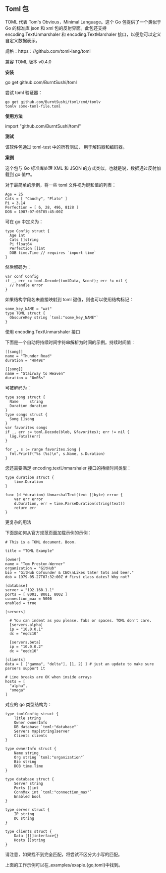 ## Toml 包

TOML 代表 Tom's Obvious，Minimal Language。这个 Go 包提供了一个类似于 Go 的标准库 json 和 xml 包的反射界面。此包还支持 encoding.TextUnmarshaler 和 encoding.TextMarshaler 接口，以便您可以定义自定义数据表示。

规格：https：//github.com/toml-lang/toml

兼容 TOML 版本 v0.4.0

**安装**

go get github.com/BurntSushi/toml

尝试 toml 验证器：

```
go get github.com/BurntSushi/toml/cmd/tomlv
tomlv some-toml-file.toml
```

**使用方法**

import "github.com/BurntSushi/toml"

**测试**

该软件包通过 toml-test 中的所有测试， 用于解码器和编码器。

**案例**

这个包与 Go 标准库处理 XML 和 JSON 的方式类似。也就是说，数据通过反射加载到 go 值中。

对于最简单的示例，将一些 toml 文件视为键和值的列表：

```
Age = 25
Cats = [ "Cauchy", "Plato" ]
Pi = 3.14
Perfection = [ 6, 28, 496, 8128 ]
DOB = 1987-07-05T05:45:00Z
```

可在 go 中定义为：

```
type Config struct {
  Age int
  Cats []string
  Pi float64
  Perfection []int
  DOB time.Time // requires `import time`
}
```

然后解码为：

```
var conf Config
if _, err := toml.Decode(tomlData, &conf); err != nil {
  // handle error
}
```

如果结构字段名未直接映射到 toml 键值，则也可以使用结构标记：

```
some_key_NAME = "wat"
type TOML struct {
  ObscureKey string `toml:"some_key_NAME"`
}
```

使用 encoding.TextUnmarshaler 接口

下面是一个自动将持续时间字符串解析为时间的示例。持续时间值：

```
[[song]]
name = "Thunder Road"
duration = "4m49s"

[[song]]
name = "Stairway to Heaven"
duration = "8m03s"
```

可被解码为：

```
type song struct {
  Name     string
  Duration duration
}
type songs struct {
  Song []song
}
var favorites songs
if _, err := toml.Decode(blob, &favorites); err != nil {
  log.Fatal(err)
}

for _, s := range favorites.Song {
  fmt.Printf("%s (%s)\n", s.Name, s.Duration)
}
```

您还需要满足 encoding.textUnmarshaler 接口的持续时间类型：

```
type duration struct {
	time.Duration
}

func (d *duration) UnmarshalText(text []byte) error {
	var err error
	d.Duration, err = time.ParseDuration(string(text))
	return err
}
```

更复杂的用法

下面是如何从官方规范页面加载示例的示例：

```
# This is a TOML document. Boom.

title = "TOML Example"

[owner]
name = "Tom Preston-Werner"
organization = "GitHub"
bio = "GitHub Cofounder & CEO\nLikes tater tots and beer."
dob = 1979-05-27T07:32:00Z # First class dates? Why not?

[database]
server = "192.168.1.1"
ports = [ 8001, 8001, 8002 ]
connection_max = 5000
enabled = true

[servers]

  # You can indent as you please. Tabs or spaces. TOML don't care.
  [servers.alpha]
  ip = "10.0.0.1"
  dc = "eqdc10"

  [servers.beta]
  ip = "10.0.0.2"
  dc = "eqdc10"

[clients]
data = [ ["gamma", "delta"], [1, 2] ] # just an update to make sure parsers support it

# Line breaks are OK when inside arrays
hosts = [
  "alpha",
  "omega"
]
```

对应的 go 类型结构为：

```
type tomlConfig struct {
	Title string
	Owner ownerInfo
	DB database `toml:"database"`
	Servers map[string]server
	Clients clients
}

type ownerInfo struct {
	Name string
	Org string `toml:"organization"`
	Bio string
	DOB time.Time
}

type database struct {
	Server string
	Ports []int
	ConnMax int `toml:"connection_max"`
	Enabled bool
}

type server struct {
	IP string
	DC string
}

type clients struct {
	Data [][]interface{}
	Hosts []string
}
```

请注意，如果找不到完全匹配，将尝试不区分大小写的匹配。

上面的工作示例可以在\_examples/exaple.{go,toml}中找到。
